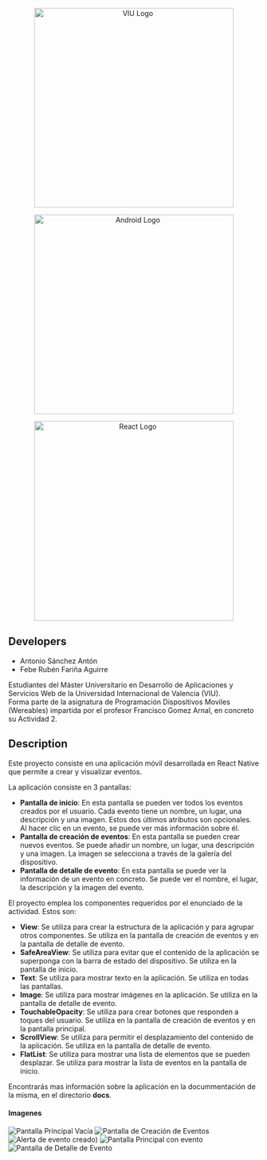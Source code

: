 <span>
<p align="center"><a href="https://www.universidadviu.com/es/" target="_blank"><img src="https://upload.wikimedia.org/wikipedia/commons/f/f8/Logo_VIU.png" width="400" alt="VIU Logo"></a></p>

<p align="center"><a href="https://www.android.com" target="_blank"><img src="https://upload.wikimedia.org/wikipedia/commons/3/3e/Android_logo_2023.svg" width="400" alt="Android Logo"></a></p>

<p align="center"><a href="https://reactnative.dev/" target="_blank"><img src="https://devtop.io/wp-content/uploads/2022/10/react-native-1.png" width="400" alt="React Logo"></a></p>


</span>

## Developers

  - Antonio Sánchez Antón
  - Febe Rubén Fariña Aguirre

Estudiantes del Máster Universitario en Desarrollo de Aplicaciones y Servicios Web de la Universidad Internacional de Valencia (VIU).  
Forma parte de la asignatura de Programación Dispositivos Moviles (Wereables) impartida por el profesor Francisco Gomez Arnal, en concreto su Actividad 2. 

## Description  
Este proyecto consiste en una aplicación móvil desarrollada en React Native que permite a crear y visualizar eventos.

La aplicación consiste en 3 pantallas:
- **Pantalla de inicio**: En esta pantalla se pueden ver todos los eventos creados por el usuario. Cada evento tiene un nombre, un lugar, una descripción y una imagen. Estos dos últimos atributos son opcionales. Al hacer clic en un evento, se puede ver más información sobre él.
- **Pantalla de creación de eventos**: En esta pantalla se pueden crear nuevos eventos. Se puede añadir un nombre, un lugar, una descripción y una imagen. La imagen se selecciona a través de la galería del dispositivo.
- **Pantalla de detalle de evento**: En esta pantalla se puede ver la información de un evento en concreto. Se puede ver el nombre, el lugar, la descripción y la imagen del evento.

El proyecto emplea los componentes requeridos por el enunciado de la actividad. Estos son:
- **View**: Se utiliza para crear la estructura de la aplicación y para agrupar otros componentes. Se utiliza en la pantalla de creación de eventos y en la pantalla de detalle de evento.
- **SafeAreaView**: Se utiliza para evitar que el contenido de la aplicación se superponga con la barra de estado del dispositivo. Se utiliza en la pantalla de inicio.
- **Text**: Se utiliza para mostrar texto en la aplicación. Se utiliza en todas las pantallas.
- **Image**: Se utiliza para mostrar imágenes en la aplicación. Se utiliza en la pantalla de detalle de evento.
- **TouchableOpacity**: Se utiliza para crear botones que responden a toques del usuario. Se utiliza en la pantalla de creación de eventos y en la pantalla principal.
- **ScrollView**: Se utiliza para permitir el desplazamiento del contenido de la aplicación. Se utiliza en la pantalla de detalle de evento.
- **FlatList**: Se utiliza para mostrar una lista de elementos que se pueden desplazar. Se utiliza para mostrar la lista de eventos en la pantalla de inicio.

Encontrarás mas información sobre la aplicación en la docummentación de la misma, en el directorio **docs**.

#### Imagenes
![Pantalla Principal Vacía](https://github.com/user-attachments/assets/ca0b8447-f059-4ce8-bfa5-e514d8cb4980)
![Pantalla de Creación de Eventos](https://github.com/user-attachments/assets/e147eae7-87af-44bc-9eb6-939232d8651f)
![Alerta de evento creado)](https://github.com/user-attachments/assets/07468575-6a94-4701-b467-7ed10bebd4c0)
![Pantalla Principal con evento](https://github.com/user-attachments/assets/24a7a188-12a7-4155-8d4c-0a81ee0f12f9)
![Pantalla de Detalle de Evento](https://github.com/user-attachments/assets/a593ffe5-4fcd-44a7-886c-1af67308e029)
